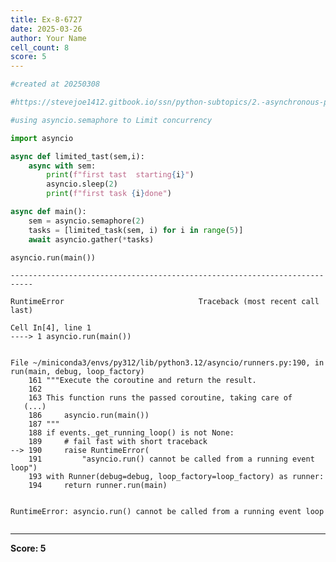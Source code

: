```yaml
---
title: Ex-8-6727
date: 2025-03-26
author: Your Name
cell_count: 8
score: 5
---
```


```python
#created at 20250308
```


```python
#https://stevejoe1412.gitbook.io/ssn/python-subtopics/2.-asynchronous-programming
```


```python
#using asyncio.semaphore to Limit concurrency
```


```python
import asyncio
```


```python
async def limited_tast(sem,i):
    async with sem:
        print(f"first tast  starting{i}")
        asyncio.sleep(2)
        print(f"first task {i}done")
```


```python
async def main():
    sem = asyncio.semaphore(2)
    tasks = [limited_task(sem, i) for i in range(5)]
    await asyncio.gather(*tasks)
```


```python
asyncio.run(main())
```


    ---------------------------------------------------------------------------

    RuntimeError                              Traceback (most recent call last)

    Cell In[4], line 1
    ----> 1 asyncio.run(main())


    File ~/miniconda3/envs/py312/lib/python3.12/asyncio/runners.py:190, in run(main, debug, loop_factory)
        161 """Execute the coroutine and return the result.
        162 
        163 This function runs the passed coroutine, taking care of
       (...)
        186     asyncio.run(main())
        187 """
        188 if events._get_running_loop() is not None:
        189     # fail fast with short traceback
    --> 190     raise RuntimeError(
        191         "asyncio.run() cannot be called from a running event loop")
        193 with Runner(debug=debug, loop_factory=loop_factory) as runner:
        194     return runner.run(main)


    RuntimeError: asyncio.run() cannot be called from a running event loop



```python

```


---
**Score: 5**